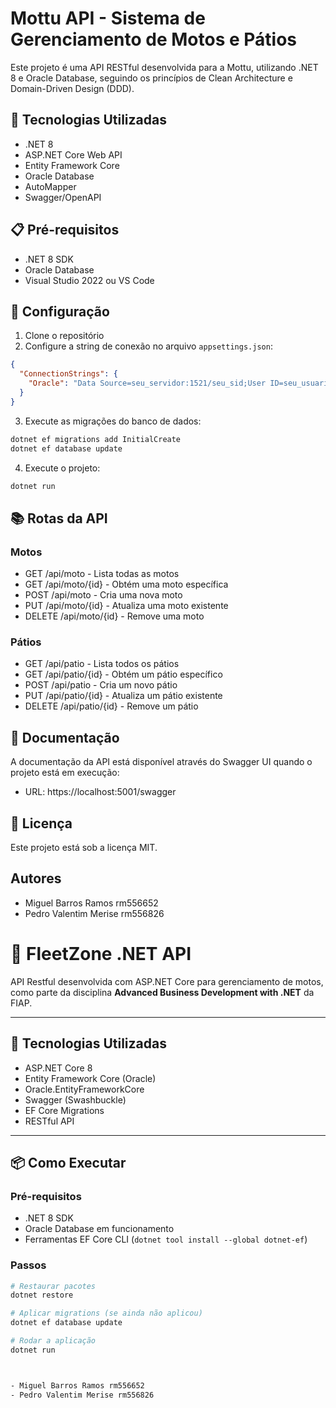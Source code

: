 # Mottu API - Sistema de Gerenciamento de Motos e Pátios

Este projeto é uma API RESTful desenvolvida para a Mottu, utilizando .NET 8 e Oracle Database, seguindo os princípios de Clean Architecture e Domain-Driven Design (DDD).

## 🚀 Tecnologias Utilizadas

- .NET 8
- ASP.NET Core Web API
- Entity Framework Core
- Oracle Database
- AutoMapper
- Swagger/OpenAPI

## 📋 Pré-requisitos

- .NET 8 SDK
- Oracle Database
- Visual Studio 2022 ou VS Code

## 🔧 Configuração

1. Clone o repositório
2. Configure a string de conexão no arquivo `appsettings.json`:
```json
{
  "ConnectionStrings": {
    "Oracle": "Data Source=seu_servidor:1521/seu_sid;User ID=seu_usuario;Password=sua_senha;"
  }
}
```

3. Execute as migrações do banco de dados:
```bash
dotnet ef migrations add InitialCreate
dotnet ef database update
```

4. Execute o projeto:
```bash
dotnet run
```

## 📚 Rotas da API

### Motos

- GET /api/moto - Lista todas as motos
- GET /api/moto/{id} - Obtém uma moto específica
- POST /api/moto - Cria uma nova moto
- PUT /api/moto/{id} - Atualiza uma moto existente
- DELETE /api/moto/{id} - Remove uma moto

### Pátios

- GET /api/patio - Lista todos os pátios
- GET /api/patio/{id} - Obtém um pátio específico
- POST /api/patio - Cria um novo pátio
- PUT /api/patio/{id} - Atualiza um pátio existente
- DELETE /api/patio/{id} - Remove um pátio

## 📝 Documentação

A documentação da API está disponível através do Swagger UI quando o projeto está em execução:
- URL: https://localhost:5001/swagger



## 📄 Licença

Este projeto está sob a licença MIT.

## Autores

- Miguel Barros Ramos rm556652
- Pedro Valentim Merise rm556826

# 🛵 FleetZone .NET API

API Restful desenvolvida com ASP.NET Core para gerenciamento de motos, como parte da disciplina **Advanced Business Development with .NET** da FIAP.

---

## 🚀 Tecnologias Utilizadas

- ASP.NET Core 8
- Entity Framework Core (Oracle)
- Oracle.EntityFrameworkCore
- Swagger (Swashbuckle)
- EF Core Migrations
- RESTful API

---

## 📦 Como Executar

### Pré-requisitos

- .NET 8 SDK
- Oracle Database em funcionamento
- Ferramentas EF Core CLI (`dotnet tool install --global dotnet-ef`)

### Passos

```bash
# Restaurar pacotes
dotnet restore

# Aplicar migrations (se ainda não aplicou)
dotnet ef database update

# Rodar a aplicação
dotnet run



- Miguel Barros Ramos rm556652
- Pedro Valentim Merise rm556826
